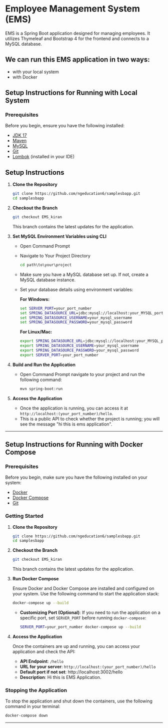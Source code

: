 # Employee Management System (EMS)

EMS is a Spring Boot application designed for managing employees. It utilizes Thymeleaf and Bootstrap 4 for the frontend and connects to a MySQL database.

## We can run this EMS application in two ways:
- with your local system
- with Docker

## Setup Instructions for Running with Local System

### Prerequisites

Before you begin, ensure you have the following installed:

- [JDK 17](https://www.oracle.com/java/technologies/javase-downloads.html)
- [Maven](https://maven.apache.org/download.cgi)
- [MySQL](https://dev.mysql.com/downloads/)
- [Git](https://git-scm.com/downloads)
- [Lombok](https://projectlombok.org/download) (installed in your IDE)

## Setup Instructions

1. **Clone the Repository**
   ```bash
   git clone https://github.com/ngeducation6/samplesbapp.git
   cd samplesbapp
   ```

2. **Checkout the Branch**
   ```bash
   git checkout EMS_kiran
   ```
   This branch contains the latest updates for the application.

3. **Set MySQL Environment Variables using CLI**

   - Open Command Prompt
   - Navigate to Your Project Directory
     ```cmd
     cd path\to\your\project
     ```
   - Make sure you have a MySQL database set up. If not, create a MySQL database instance.
   - Set your database details using environment variables:

     **For Windows:**
     ```cmd
     set SERVER_PORT=your_port_number
     set SPRING_DATASOURCE_URL=jdbc:mysql://localhost:your_MYSQL_port/your_database
     set SPRING_DATASOURCE_USERNAME=your_mysql_username
     set SPRING_DATASOURCE_PASSWORD=your_mysql_password
     ```

     **For Linux/Mac:**
     ```bash
     export SPRING_DATASOURCE_URL=jdbc:mysql://localhost:your_MYSQL_port/your_database
     export SPRING_DATASOURCE_USERNAME=your_mysql_username
     export SPRING_DATASOURCE_PASSWORD=your_mysql_password
     export SERVER_PORT=your_port_number
     ```

6. **Build and Run the Application**

   - Open Command Prompt navigate to your project and run the following command:
     ```bash
     mvn spring-boot:run
     ```

8. **Access the Application**

   - Once the application is running, you can access it at `http://localhost:(your_port_number)/hello`.
   - This is a public API to check whether the project is running; you will see the message "hi this is ems application".

---

## Setup Instructions for Running with Docker Compose

### Prerequisites

Before you begin, make sure you have the following installed on your system:

- [Docker](https://docs.docker.com/get-docker/)
- [Docker Compose](https://docs.docker.com/compose/install/)
- [Git](https://git-scm.com/downloads)

### Getting Started

1. **Clone the Repository**
   ```bash
   git clone https://github.com/ngeducation6/samplesbapp.git
   cd samplesbapp
   ```

2. **Checkout the Branch**
   ```bash
   git checkout EMS_kiran
   ```
   This branch contains the latest updates for the application.

3. **Run Docker Compose**

   Ensure Docker and Docker Compose are installed and configured on your system. Use the following command to start the application stack:

   ```bash
   docker-compose up --build
   ```

   - **Customizing Port (Optional)**:
     If you need to run the application on a specific port, set `SERVER_PORT` before running `docker-compose`:
     ```bash
     SERVER_PORT=your_port_number docker-compose up --build
     ```

4. **Access the Application**

   Once the containers are up and running, you can access your application and check the API:

   - **API Endpoint**: `/hello`
   - **URL for your server**: `http://localhost:(your_port_number)/hello`
   - **Default port if not set**: http://localhost:3002/hello
   - **Description**: Hi this is EMS Application.

### Stopping the Application

To stop the application and shut down the containers, use the following command in your terminal:

```bash
docker-compose down
```

---
